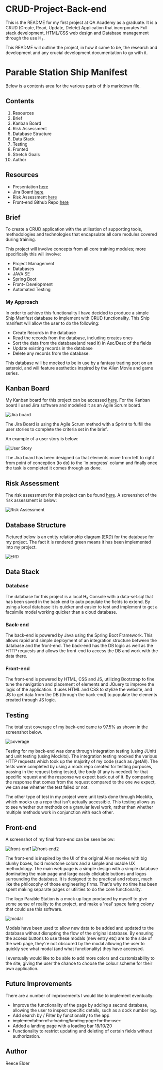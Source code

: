 # CRUD-Project-Back-end

This is the README for my first project at QA Academy as a graduate. 
It is a CRUD (Create, Read, Update, Delete) Application that incorporates Full stack development, HTML/CSS web design and Database management through the use H₂.

This README will outline the project, in how it came to be, the research and development and any crucial development documentation to go with it. 

# Parable Station Ship Manifest

Below is a contents area for the various parts of this markdown file. 

## Contents

1. Resources
2. Brief
3. Kanban Board
4. Risk Assessment
5. Database Structure
6. Data Stack
7. Testing
8. Fronted
9. Stretch Goals
10. Author

## Resources

* Presentation [here](https://docs.google.com/presentation/d/139HCllJ2zHiPPAEtSDXsN39Tq_1Fsb_fz8ALB8UiNEE/edit?usp=sharing)
* Jira Board [here](https://qatraineerelder.atlassian.net/jira/software/projects/PSCR/boards/4)
* Risk Assessment [here](https://docs.google.com/spreadsheets/d/1bFGP5dXZZ-XnUCaVH8s5lSRkrQeCfFvFlrfATnrzXjg/edit?usp=sharing)
* Front-end Github Repo [here](https://github.com/Reece-elder/CRUD-Project-Front-end)

## Brief

To create a CRUD application with the utilisation of supporting tools, methodologies and technologies that encapsulate all core modules covered during training. 

This project will involve concepts from all core training modules; more specifically this will involve:

* Project Management
* Databases
* JAVA SE
* Spring Boot
* Front- Development
* Automated Testing

### My Approach

In order to achieve this functionality I have decided to produce a simple Ship Manifest database to implement with CRUD functionality. 
This Ship manifest will allow the user to do the following: 
* Create Records in the database 
* Read the records from the database, including creates ones
* Sort the data from the database(and read it) in Asc/Desc of the fields
* Update existing records in the database
* Delete any records from the database.

This database will be mocked to be in use by a fantasy trading port on an asteroid, and will feature aesthetics inspired by the Alien Movie and game series. 

## Kanban Board

My Kanban board for this project can be accessed [here](https://qatraineerelder.atlassian.net/jira/software/projects/PSCR/boards/4).
For the Kanban board I used Jira software and modelled it as an Agile Scrum board. 

![Jira board](https://i.imgur.com/VcG432x.png)

The Jira Board is using the Agile Scrum method with a Sprint to fulfill the user stories to complete the criteria set in the brief. 

An example of a user story is below: 

![User Story](https://i.imgur.com/YCsFEe5.png)

The Jira board has been designed so that elements move from left to right from point of conception (to do) to the 'in progress' column and finally once the task is completed it comes through as done.

## Risk Assessment

The risk assessment for this project can be found [here](https://docs.google.com/spreadsheets/d/1bFGP5dXZZ-XnUCaVH8s5lSRkrQeCfFvFlrfATnrzXjg/edit?usp=sharing). 
A screenshot of the risk assessment is below:

![Risk Assessment](https://i.imgur.com/aOrP9d4.png)

## Database Structure

Pictured below is an entity relationship diagram (ERD) for the database for my project. 
The fact it is rendered green means it has been implemented into my project. 

![ERD](https://i.imgur.com/y2WGeD2.png)

## Data Stack 

### Database

The database for this project is a local H₂ Console with a data-set.sql that has been saved in the back end to auto populate the fields to extend. 
By using a local database it is quicker and easier to test and implement to get a facsimile model working quicker than a cloud database. 

### Back-end 

The back-end is powered by Java using the Spring Boot Framework. This allows rapid and simple deployment of an integration structure between the database and the front-end. The back-end has the DB logic as well as the HTTP requests and allows the front-end to access the DB and work with the data there. 

### Front-end 

The front-end is powered by HTML, CSS and JS, utilizing Bootstrap to fine tune the navigation and placement of elements and JQuery to improve the logic of the application. It uses HTML and CSS to stylize the website, and JS to get data from the DB (through the back-end) to populate the elements created through JS logic. 

## Testing

The total test coverage of my back-end came to 97.5% as shown in the screenshot below. 

![coverage](https://i.imgur.com/VKsjTnf.png)

Testing for my back-end was done through integration testing (using JUnit) and unit testing (using Mockito). 
The integration testing mocked the various HTTP requests which took up the majority of my code (such as /getAll).
The tests were completed by using a mock repo created for testing purposes, passing in the request being tested, the body (if any is needed) for that specific request and the response we expect back out of it. By comparing the response that comes from the request compared to the one we expect, we can see whether the test failed or not. 

The other type of test in my project were unit tests done through Mockito, which mocks up a repo that isn't actually accessible. 
This testing allows us to see whether our methods on a granular level work, rather than whether multiple methods work in conjunction with each other. 

## Front-end

A screenshot of my final front-end can be seen below: 

![front-end1](https://i.imgur.com/ViBQd1a.png)
![front-end2](https://i.imgur.com/3zYCZHV.png)

The front-end is inspired by the UI of the original Alien movies with big clunky boxes, bold monotone colors and a simple and usable UX methodology. 
The main web page is a simple design with a simple database dominating the main page and large easily clickable buttons and logos surrounding the database. It is designed to be practical and robust, much like the philosophy of those engineering firms. That's why no time has been spent making separate pages or utilities to do the core functionality. 

The logo Parable Station is a mock up logo produced by myself to give some sense of reality to the project, and make a 'real' space faring colony that could use this software. 

![modal](https://i.imgur.com/0KwKbiC.png)

Modals have been used to allow new data to be added and updated to the database without disrupting the flow of the original database. 
By ensuring the access buttons to use these modals (new entry etc) are to the side of the web page, they're not obscured by the modal allowing the user to quickly see what modal (and what functionality) they have accessed.

I eventually would like to be able to add more colors and customizability to the site, giving the user the chance to choose the colour scheme for their own application. 

## Future Improvements

There are a number of improvements I would like to implement eventually: 

* Improve the functionality of the page by adding a second database, allowing the user to inspect specific details, such as a dock number log. 
* Add search by / Filter by functionality to the app.
* ~~implementation of a loading/landing page for the user.~~ 
 * Added a landing page with a loading bar 18/10/20
* Functionality to restrict updating and deleting of certain fields without authorization.

## Author

Reece Elder

